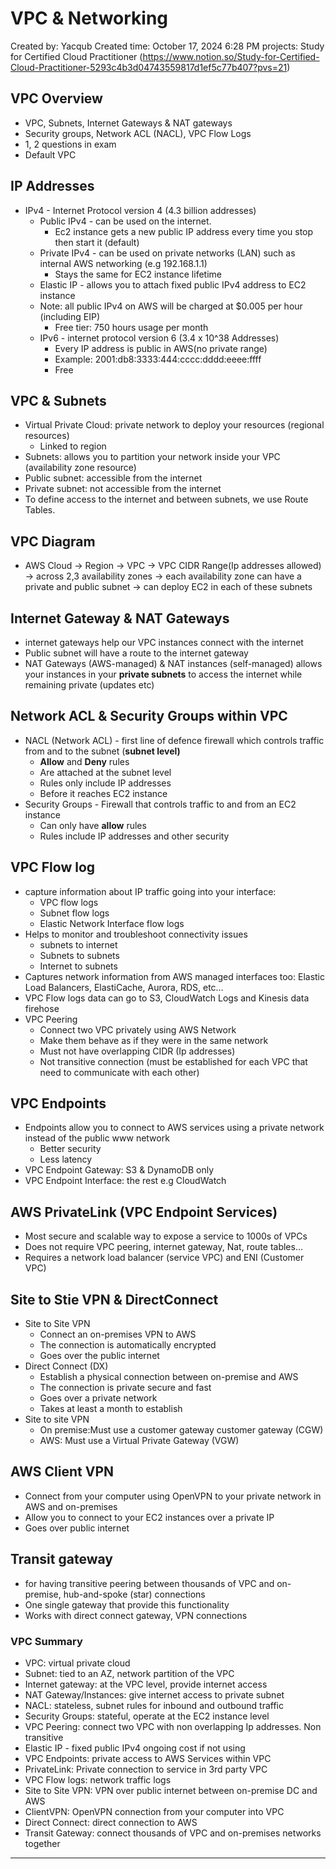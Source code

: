 # VPC & Networking

Created by: Yacqub 
Created time: October 17, 2024 6:28 PM
projects: Study for Certified Cloud Practitioner (https://www.notion.so/Study-for-Certified-Cloud-Practitioner-5293c4b3d04743559817d1ef5c77b407?pvs=21)

## VPC Overview

- VPC, Subnets, Internet Gateways & NAT gateways
- Security groups, Network ACL (NACL), VPC Flow Logs
- 1, 2 questions in exam
- Default VPC

## IP Addresses

- IPv4 - Internet Protocol version 4 (4.3 billion addresses)
    - Public IPv4 - can be used on the internet.
        - Ec2 instance gets a new public IP address every time you stop then start it (default)
    - Private IPv4 - can be used on private networks (LAN) such as internal AWS networking (e.g 192.168.1.1)
        - Stays the same for EC2 instance lifetime
    - Elastic IP - allows you to attach fixed public IPv4 address to EC2 instance
    - Note: all public IPv4 on AWS will be charged at $0.005 per hour (including EIP)
        - Free tier: 750 hours usage per month
    - IPv6 - internet protocol version 6 (3.4 x 10^38 Addresses)
        - Every IP address is public in AWS(no private range)
        - Example: 2001:db8:3333:444:cccc:dddd:eeee:ffff
        - Free

## VPC & Subnets

- Virtual Private Cloud: private network to deploy your resources (regional resources)
    - Linked to region
- Subnets: allows you to partition your network inside your VPC (availability zone resource)
- Public subnet: accessible from the internet
- Private subnet: not accessible from the internet
- To define access to the internet and between subnets, we use Route Tables.

## VPC Diagram

- AWS Cloud → Region → VPC → VPC CIDR Range(Ip addresses allowed) → across 2,3 availability zones → each availability zone can have a private and public subnet → can deploy EC2 in each of these subnets

## Internet Gateway & NAT Gateways

- internet gateways help our VPC instances connect with the internet
- Public subnet will have a route to the internet gateway
- NAT Gateways (AWS-managed) & NAT instances (self-managed) allows your instances in your **private subnets** to access the internet while remaining private (updates etc)

## Network ACL & Security Groups within VPC

- NACL (Network ACL) - first line of defence firewall which controls traffic from and to the subnet (**subnet level)**
    - **Allow** and **Deny** rules
    - Are attached at the subnet level
    - Rules only include IP addresses
    - Before it reaches EC2 instance
- Security Groups - Firewall that controls traffic to and from an EC2 instance
    - Can only have **allow** rules
    - Rules include IP addresses and other security

## VPC Flow log

- capture information about IP traffic going into your interface:
    - VPC flow logs
    - Subnet flow logs
    - Elastic Network Interface flow logs
- Helps to monitor and troubleshoot connectivity issues
    - subnets to internet
    - Subnets to subnets
    - Internet to subnets
- Captures network information from AWS managed interfaces too: Elastic Load Balancers, ElastiCache, Aurora, RDS, etc…
- VPC Flow logs data can go to S3, CloudWatch Logs and Kinesis data firehose
- VPC Peering
    - Connect two VPC privately using AWS Network
    - Make them behave as if they were in the same network
    - Must not have overlapping CIDR (Ip addresses)
    - Not transitive connection (must be established for each VPC that need to communicate with each other)

## VPC Endpoints

- Endpoints allow you to connect to AWS services using a private network instead of the public www network
    - Better security
    - Less latency
- VPC Endpoint Gateway: S3 & DynamoDB only
- VPC Endpoint Interface: the rest e.g CloudWatch

## AWS PrivateLink (VPC Endpoint Services)

- Most secure and scalable way to expose a service to 1000s of VPCs
- Does not require VPC peering, internet gateway, Nat, route tables…
- Requires a network load balancer (service VPC) and ENI (Customer VPC)

## Site to Stie VPN & DirectConnect

- Site to Site VPN
    - Connect an on-premises VPN to AWS
    - The connection is automatically encrypted
    - Goes over the public internet
- Direct Connect (DX)
    - Establish a physical connection between on-premise and AWS
    - The connection is private secure and fast
    - Goes over a private network
    - Takes at least a month to establish
- Site to site VPN
    - On premise:Must use a customer gateway customer gateway (CGW)
    - AWS: Must use a Virtual Private Gateway (VGW)

## AWS Client VPN

- Connect from your computer using OpenVPN to your private network in AWS and on-premises
- Allow you to connect to your EC2 instances over a private IP
- Goes over public internet

## Transit gateway

- for having transitive peering between thousands of VPC and on-premise, hub-and-spoke (star) connections
- One single gateway that provide this functionality
- Works with direct connect gateway, VPN connections

### VPC Summary

- VPC: virtual private cloud
- Subnet: tied to an AZ, network partition of the VPC
- Internet gateway: at the VPC level, provide internet access
- NAT Gateway/Instances: give internet access to private subnet
- NACL: stateless, subnet rules for inbound and outbound traffic
- Security Groups: stateful, operate at the EC2 instance level
- VPC Peering: connect two VPC with non overlapping Ip addresses. Non transitive
- Elastic IP - fixed public IPv4 ongoing cost if not using
- VPC Endpoints: private access to AWS Services within VPC
- PrivateLink: Private connection to service in 3rd party VPC
- VPC Flow logs: network traffic logs
- Site to Site VPN: VPN over public internet between on-premise DC and AWS
- ClientVPN: OpenVPN connection from your computer into VPC
- Direct Connect: direct connection to AWS
- Transit Gateway: connect thousands of VPC and on-premises networks together

---